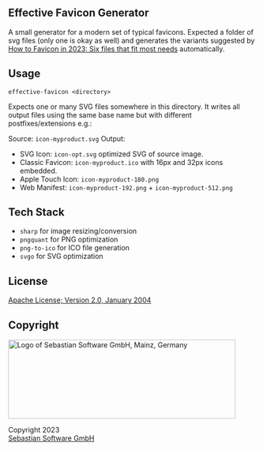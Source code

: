 ## Effective Favicon Generator

A small generator for a modern set of typical favicons. Expected a folder of svg files (only one is okay as well) and generates the variants suggested by [How to Favicon in 2023: Six files that fit most needs](https://evilmartians.com/chronicles/how-to-favicon-in-2021-six-files-that-fit-most-needs) automatically.

## Usage

`effective-favicon <directory>`

Expects one or many SVG files somewhere in this directory. It writes all output files using the same base name but with different postfixes/extensions e.g.:

Source: `icon-myproduct.svg`
Output:

- SVG Icon: `icon-opt.svg` optimized SVG of source image.
- Classic Favicon: `icon-myproduct.ico` with 16px and 32px icons embedded.
- Apple Touch Icon: `icon-myproduct-180.png`
- Web Manifest: `icon-myproduct-192.png` + `icon-myproduct-512.png`

## Tech Stack

- `sharp` for image resizing/conversion
- `pngquant` for PNG optimization
- `png-to-ico` for ICO file generation
- `svgo` for SVG optimization

## License

[Apache License; Version 2.0, January 2004](http://www.apache.org/licenses/LICENSE-2.0)

## Copyright

<img src="https://cdn.rawgit.com/sebastian-software/sebastian-software-brand/0d4ec9d6/sebastiansoftware-en.svg" alt="Logo of Sebastian Software GmbH, Mainz, Germany" width="460" height="160"/>

Copyright 2023<br/>[Sebastian Software GmbH](https://www.sebastian-software.de)
